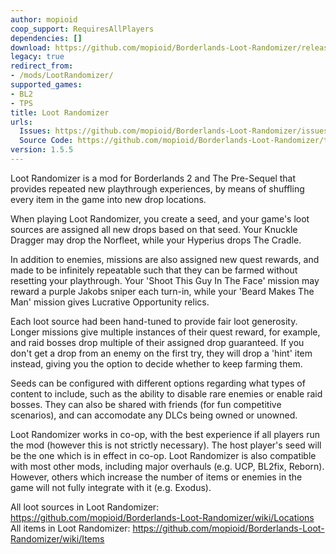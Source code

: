 ```yaml
---
author: mopioid
coop_support: RequiresAllPlayers
dependencies: []
download: https://github.com/mopioid/Borderlands-Loot-Randomizer/releases
legacy: true
redirect_from:
- /mods/LootRandomizer/
supported_games:
- BL2
- TPS
title: Loot Randomizer
urls:
  Issues: https://github.com/mopioid/Borderlands-Loot-Randomizer/issues
  Source Code: https://github.com/mopioid/Borderlands-Loot-Randomizer/tree/main
version: 1.5.5
---
```

Loot Randomizer is a mod for Borderlands 2 and The Pre-Sequel that provides repeated new playthrough experiences, by means of shuffling every item in the game into new drop locations.

When playing Loot Randomizer, you create a seed, and your game's loot sources are assigned all new drops based on that seed. Your Knuckle Dragger may drop the Norfleet, while your Hyperius drops The Cradle.

In addition to enemies, missions are also assigned new quest rewards, and made to be infinitely repeatable such that they can be farmed without resetting your playthrough. Your 'Shoot This Guy In The Face' mission may reward a purple Jakobs sniper each turn-in, while your 'Beard Makes The Man' mission gives Lucrative Opportunity relics.

Each loot source had been hand-tuned to provide fair loot generosity. Longer missions give multiple instances of their quest reward, for example, and raid bosses drop multiple of their assigned drop guaranteed. If you don't get a drop from an enemy on the first try, they will drop a 'hint' item instead, giving you the option to decide whether to keep farming them.

Seeds can be configured with different options regarding what types of content to include, such as the ability to disable rare enemies or enable raid bosses. They can also be shared with friends (for fun competitive scenarios), and can accomodate any DLCs being owned or unowned.

Loot Randomizer works in co-op, with the best experience if all players run the mod (however this is not strictly necessary). The host player's seed will be the one which is in effect in co-op. Loot Randomizer is also compatible with most other mods, including major overhauls (e.g. UCP, BL2fix, Reborn). However, others which increase the number of items or enemies in the game will not fully integrate with it (e.g. Exodus).

All loot sources in Loot Randomizer:
https://github.com/mopioid/Borderlands-Loot-Randomizer/wiki/Locations
All items in Loot Randomizer:
https://github.com/mopioid/Borderlands-Loot-Randomizer/wiki/Items
